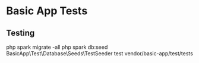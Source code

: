 # Basic App Tests

## Testing

php spark migrate -all
php spark db:seed BasicApp\Test\Database\Seeds\TestSeeder
test vendor/basic-app/test/tests